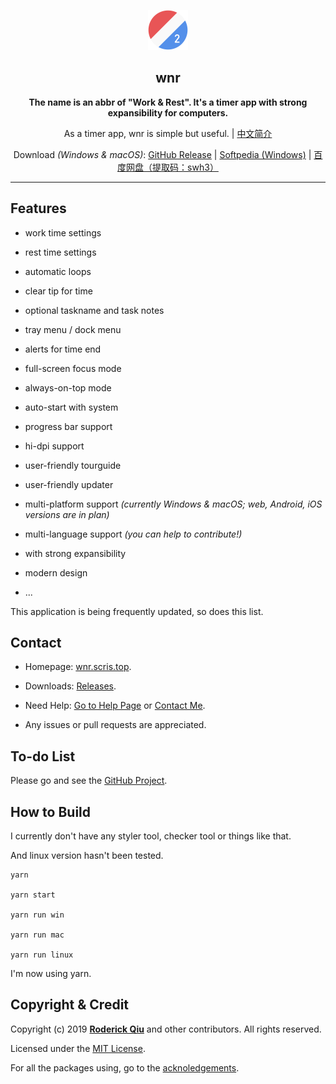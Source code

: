 <p align="center"><img src="https://raw.githubusercontent.com/RoderickQiu/wnr/master/res/icons/wnrIcon.png"
        width="64px" /></p>

<h2 align="center">wnr</h2>

<p align="center">
    <b>The name is an abbr of "Work & Rest". It's a timer app with strong expansibility for computers.</b>
</p>

<p align="center">
    As a timer app, wnr is simple but useful. | <a href="https://scris.top/wnr/">中文简介</a>
</p>

<p align="center">
    Download <i>(Windows & macOS)</i>: <a href="https://github.com/RoderickQiu/wnr/releases">GitHub Release</a> | <a
        href="https://www.softpedia.com/get/Desktop-Enhancements/Clocks-Time-Management/wnr.shtml">Softpedia
        (Windows)</a> | <a href="https://pan.baidu.com/s/1PDpnEkf-zKQKQIhUTO0ubQ">百度网盘（提取码：swh3）</a>
</p>

---

## Features

- work time settings

- rest time settings

- automatic loops

- clear tip for time

- optional taskname and task notes

- tray menu / dock menu

- alerts for time end

- full-screen focus mode

- always-on-top mode

- auto-start with system

- progress bar support

- hi-dpi support

- user-friendly tourguide

- user-friendly updater

- multi-platform support *(currently Windows & macOS; web, Android, iOS versions are in plan)*

- multi-language support *(you can help to contribute!)*

- with strong expansibility

- modern design

- ...

This application is being frequently updated, so does this list.

## Contact

- Homepage: [wnr.scris.top](https://wnr.scris.top/).

- Downloads: [Releases](https://github.com/RoderickQiu/wnr/releases/).

- Need Help: [Go to Help Page](https://wnr.scris.top/help.html) or [Contact Me](https://roderickqiu.scris.top/).

- Any issues or pull requests are appreciated.

## To-do List

Please go and see the [GitHub Project](https://github.com/RoderickQiu/wnr/projects/1).

## How to Build

I currently don't have any styler tool, checker tool or things like that.

And linux version hasn't been tested.

```shell
yarn

yarn start

yarn run win

yarn run mac

yarn run linux
```

I'm now using yarn.

## Copyright & Credit

Copyright (c) 2019 **[Roderick Qiu](https://roderickqiu.scris.top)** and other contributors. All rights reserved.

Licensed under the [MIT License](https://github.com/RoderickQiu/wnr/blob/master/LICENSE).

For all the packages using, go to the [acknoledgements](https://wnr.scris.top/acknoledgements.html).
